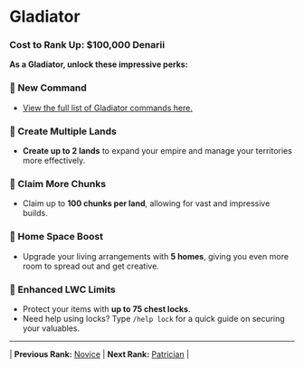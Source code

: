 # Gladiator

### Cost to Rank Up: $100,000 Denarii

**As a Gladiator, unlock these impressive perks:**

### 🔹 New Command
- [View the full list of Gladiator commands here.](/gameplay-features/commands#gladiator)

### 🔹 Create Multiple Lands
- **Create up to 2 lands** to expand your empire and manage your territories more effectively.

### 🔹 Claim More Chunks
- Claim up to **100 chunks per land**, allowing for vast and impressive builds.

### 🔹 Home Space Boost
- Upgrade your living arrangements with **5 homes**, giving you even more room to spread out and get creative.

### 🔹 Enhanced LWC Limits
- Protect your items with **up to 75 chest locks**.
- Need help using locks? Type `/help lock` for a quick guide on securing your valuables.

---

| **Previous Rank:** [Novice](/gameplay-features/ranks/mortal-ranks/03-novice.md) | **Next Rank:** [Patrician](/gameplay-features/ranks/mortal-ranks/05-patrician.md) |
